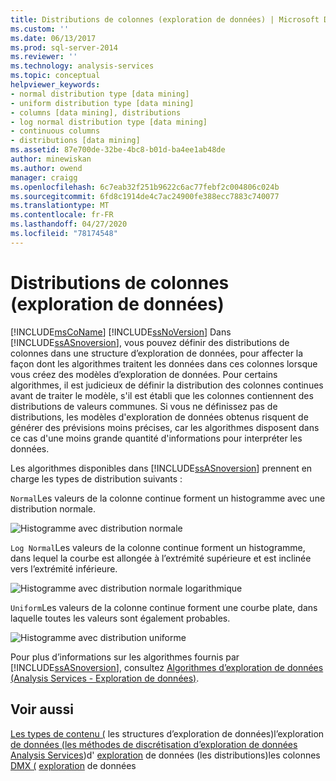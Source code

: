```yaml
---
title: Distributions de colonnes (exploration de données) | Microsoft Docs
ms.custom: ''
ms.date: 06/13/2017
ms.prod: sql-server-2014
ms.reviewer: ''
ms.technology: analysis-services
ms.topic: conceptual
helpviewer_keywords:
- normal distribution type [data mining]
- uniform distribution type [data mining]
- columns [data mining], distributions
- log normal distribution type [data mining]
- continuous columns
- distributions [data mining]
ms.assetid: 87e700de-32be-4bc8-b01d-ba4ee1ab48de
author: minewiskan
ms.author: owend
manager: craigg
ms.openlocfilehash: 6c7eab32f251b9622c6ac77febf2c004806c024b
ms.sourcegitcommit: 6fd8c1914de4c7ac24900fe388ecc7883c740077
ms.translationtype: MT
ms.contentlocale: fr-FR
ms.lasthandoff: 04/27/2020
ms.locfileid: "78174548"
---
```

# <a name="column-distributions-data-mining"></a>Distributions de colonnes (exploration de données)
  [!INCLUDE[msCoName](../../includes/msconame-md.md)] [!INCLUDE[ssNoVersion](../../includes/ssnoversion-md.md)] Dans [!INCLUDE[ssASnoversion](../../includes/ssasnoversion-md.md)], vous pouvez définir des distributions de colonnes dans une structure d’exploration de données, pour affecter la façon dont les algorithmes traitent les données dans ces colonnes lorsque vous créez des modèles d’exploration de données. Pour certains algorithmes, il est judicieux de définir la distribution des colonnes continues avant de traiter le modèle, s'il est établi que les colonnes contiennent des distributions de valeurs communes. Si vous ne définissez pas de distributions, les modèles d'exploration de données obtenus risquent de générer des prévisions moins précises, car les algorithmes disposent dans ce cas d'une moins grande quantité d'informations pour interpréter les données.

 Les algorithmes disponibles dans [!INCLUDE[ssASnoversion](../../includes/ssasnoversion-md.md)] prennent en charge les types de distribution suivants :

 `Normal`Les valeurs de la colonne continue forment un histogramme avec une distribution normale.

 ![Histogramme avec distribution normale](../media/normal-distribution.gif "Histogramme avec distribution normale")

 `Log Normal`Les valeurs de la colonne continue forment un histogramme, dans lequel la courbe est allongée à l’extrémité supérieure et est inclinée vers l’extrémité inférieure.

 ![Histogramme avec distribution normale logarithmique](../media/log-normal-distribution.gif "Histogramme avec distribution normale logarithmique")

 `Uniform`Les valeurs de la colonne continue forment une courbe plate, dans laquelle toutes les valeurs sont également probables.

 ![Histogramme avec distribution uniforme](../media/uniform-distribution.gif "Histogramme avec distribution uniforme")

 Pour plus d’informations sur les algorithmes fournis par [!INCLUDE[ssASnoversion](../../includes/ssasnoversion-md.md)], consultez [Algorithmes d’exploration de données &#40;Analysis Services - Exploration de données&#41;](data-mining-algorithms-analysis-services-data-mining.md).

## <a name="see-also"></a>Voir aussi
 [Les types de contenu &#40;](content-types-data-mining.md) les structures d’exploration de données&#41;l’exploration [de données &#40;les méthodes de discrétisation d’exploration de données Analysis Services](mining-structures-analysis-services-data-mining.md)&#41;d' [exploration](discretization-methods-data-mining.md) de données &#40;les distributions&#41;les colonnes [DMX &#40;](/sql/dmx/distributions-dmx) [exploration](mining-structure-columns.md) de données


